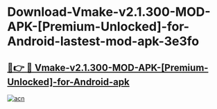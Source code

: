 # Download-Vmake-v2.1.300-MOD-APK-[Premium-Unlocked]-for-Android-lastest-mod-apk-3e3fo

<h2><a href="https://apkcomod.com?title=Vmake-v2.1.300-MOD-APK-[Premium-Unlocked]-for-Android">🔗👉 🔴 Vmake-v2.1.300-MOD-APK-[Premium-Unlocked]-for-Android-apk </a></h2>

[![acn](https://github.com/user-attachments/assets/0f9c940e-d8b0-45ae-aac7-cd30a18b3e1c)](https://apkcomod.com?title=Vmake-v2.1.300-MOD-APK-[Premium-Unlocked]-for-Android)
